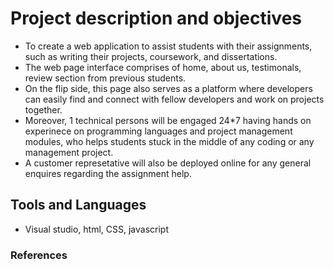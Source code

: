 # Project description and objectives
- To create a web application to assist students with their assignments, such as writing their projects, coursework, and dissertations. 
- The web page interface comprises of home, about us, testimonals, review section from previous students.
- On the flip side, this page also serves as a platform where developers can easily find and connect with fellow developers and work on projects together. 
- Moreover, 1 technical persons will be engaged 24*7 having hands on experinece on programming languages and project management modules, who helps students stuck in the middle of any coding or any management project. 
- A customer represetative will also be deployed online for any general enquires regarding the assignment help.

## Tools and Languages

- Visual studio, html, CSS, javascript

### References


